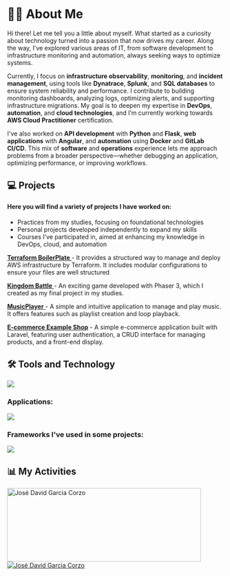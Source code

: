 <h1>👨‍💻 About Me</h1>

Hi there! Let me tell you a little about myself. What started as a curiosity about technology turned into a passion that now drives my career. Along the way, I’ve explored various areas of IT, from software development to infrastructure monitoring and automation, always seeking ways to optimize systems.  

Currently, I focus on **infrastructure observability**, **monitoring**, and **incident management**, using tools like **Dynatrace**, **Splunk**, and **SQL databases** to ensure system reliability and performance. I contribute to building monitoring dashboards, analyzing logs, optimizing alerts, and supporting infrastructure migrations. My goal is to deepen my expertise in **DevOps**, **automation**, and **cloud technologies**, and I’m currently working towards **AWS Cloud Practitioner** certification.  

I've also worked on **API development** with **Python** and **Flask**, **web applications** with **Angular**, and **automation** using **Docker** and **GitLab CI/CD**. This mix of **software** and **operations** experience lets me approach problems from a broader perspective—whether debugging an application, optimizing performance, or improving workflows.




<h2>💻 Projects</h2> <h4>Here you will find a variety of projects I have worked on:</h4> <ul> <li>Practices from my studies, focusing on foundational technologies</li> <li>Personal projects developed independently to expand my skills</li> <li>Courses I’ve participated in, aimed at enhancing my knowledge in DevOps, cloud, and automation</li> </ul>

<a href="https://github.com/jdgc5/Terraform_Basic_Boilerplate"> <b>Terraform BoilerPlate</b> </a> - It provides a structured way to manage and deploy AWS infrastructure by Terraform. It includes modular configurations to ensure your files are well structured

<a href="https://play.kingdombattle.es"> <b>Kingdom Battle</b> </a> - An exciting game developed with Phaser 3, which I created as my final project in my studies.<br>

<a href="https://github.com/ATOJ5/MusicPlayer"> <b>MusicPlayer</b> </a> - A simple and intuitive application to manage and play music. It offers features such as playlist creation and loop playback.

<a href="https://github.com/jdgc5/Tienda-Laravel"><b>E-commerce Example Shop</b></a> - A simple e-commerce application built with Laravel, featuring user authentication, a CRUD interface for managing products, and a front-end display.

<h2>🛠️ Tools and Technology</h2> <img src="https://skillicons.dev/icons?i=html,css,js,python,php,java,c#,sql,docker,linux,aws" /> <h3>Applications:</h3> <img src="https://skillicons.dev/icons?i=aws,terraform,docker,vscode,visualstudio,postman,git,gitlab,github,wordpress" /> <h3>Frameworks I've used in some projects:</h3> <img src="https://skillicons.dev/icons?i=flask,bootstrap,angular,laravel,electron,dotnet,nodejs,unity" /> <h2>📊 My Activities</h2> <a href="https://github.com/jdgc5"> <img width=450 height=170 align="center" alt="José David Garcia Corzo" src="https://github-readme-stats.vercel.app/api?username=jdgc5&theme=algolia&show_icons=true&bg_color=0D1117&hide_border=true&count_private=true" /> </a> <a href="https://github.com/jdgc5"> <img align="center" alt="José David Garcia Corzo" src="https://github-readme-stats.vercel.app/api/top-langs/?username=jdgc5&theme=algolia&layout=compact&bg_color=0D1117&hide_border=true&count_private=true" /> </a>
